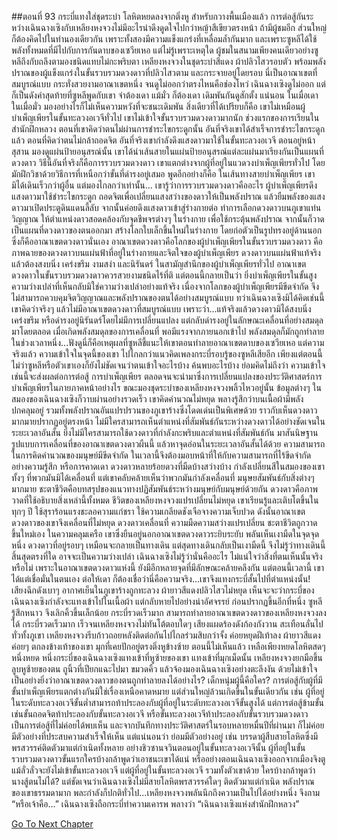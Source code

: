 ##ตอนที่ 93 กระบี่แทงใส่ชุดระบำ โลหิตหยดลงจากติ่งหู
สำหรับกวางพื้นเมืองแล้ว การต่อสู้กันระหว่างเฉินฉางเซิงกับเหลียงหงจวงไม่มีอะไรน่าดึงดูดใจไปกว่าหญ้าสีเขียวตรงหน้า ถ้ามีผู้ชมอีก ส่วนใหญ่ก็ต้องคิดไปในทำนองเดียวกัน เพราะทั้งสองมีความแข็งแกร่งที่เหลื่อมล้ำกันมาก
และเพราะซูหลีได้ใช้พลังทั้งหมดที่มีไปกับการกันดาบของเซวียเหอ แต่ไม่รู้เพราะเหตุใด ผู้ชมในสนามเพียงคนเดียวอย่างซูหลีถึงกับถลึงตามองชนิดแทบไม่กะพริบตา
เหลียงหงจวงในชุดระบำสีแดง ผ้าปลิวไสวรอบตัว พร้อมพลังปราณของผู้แข็งแกร่งในขั้นรวบรวมดวงดาวที่ปลิวไสวตาม และกระจายอยู่โดยรอบ
นี่เป็นอาณาเขตที่สมบูรณ์แบบ กระทั่งสวยงามอาณาเขตหนึ่ง จนดูไม่ออกว่าตรงไหนคือช่องโหว่
เฉินฉางเซิงดูไม่ออก แต่ก็เป็นดังคำสุดท้ายที่ซูหลีพูดกับเขา จำต้องเดา แม้มั่ว ก็ต้องเดา เดิมพันกันดูสักตั้ง
แน่นอน ในเมื่อเดา ในเมื่อมั่ว มองอย่างไรก็ไม่เห็นความหวังที่จะชนะเดิมพัน สิ่งเดียวที่ได้เปรียบก็คือ เขาไม่เหมือนผู้บำเพ็ญเพียรในขั้นทะลวงอเวจีทั่วไป เขาไม่เข้าใจขั้นรวบรวมดวงดาวมากนัก
ช่วงแรกของการเรียนในสำนักฝึกหลวง ตอนที่เขาคิดว่าตนไม่ผ่านการชำระไขกระดูกนั้น อันที่จริงเขาได้สำเร็จการชำระไขกระดูกแล้ว ตอนที่คิดว่าตนไม่กล้าถอดจิต อันที่จริงเขากำลังดึงแสงดาวมาใช้ในขั้นทะลวงอเวจี ตอนอยู่หน้าสุสาน มองดูแผ่นป้ายอนุสรณ์นั้น เขาได้นำเส้นสายในแผ่นป้ายอนุสรณ์แต่ละแผ่นมาเรียงกันเป็นแผนที่ดวงดาว วิธีนี้อันที่จริงก็คือการรวบรวมดวงดาว เขาแตกต่างจากผู้ที่อยู่ในแวดวงบำเพ็ญเพียรทั่วไป โดยมักฝึกวิชาด้วยวิธีการที่เหนือกว่าขั้นที่ดำรงอยู่เสมอ พูดอีกอย่างก็คือ ในเส้นทางสายบำเพ็ญเพียร เขามิได้เดินเร็วกว่าผู้อื่น แต่มองไกลกว่าเท่านั้น... เขารู้ว่าการรวบรวมดวงดาวคืออะไร
ผู้บำเพ็ญเพียรดึงแสงดาวมาใช้ชำระไขกระดูก ถอดจิตเพื่อเปลี่ยนแสงสว่างของดาวให้เป็นพลังปราณ แล้วยืมพลังของแสงดาวมาเปิดประตูดินแดนลี้ลับ จากนั้นค่อยดึงแสงดาวเข้าสู่ร่างกายต่อ ทำการเลือกดวงดาวบนภูเขาแท่นวิญญาณ ให้ตำแหน่งดาวสอดคล้องกับจุดชีพจรต่างๆ ในร่างกาย เพื่อใช้กระตุ้นพลังปราณ จากนั้นก็วาดเป็นแผนที่ดวงดาวของตนออกมา สร้างโลกใบเล็กขึ้นใหม่ในร่างกาย โดยก่อตัวเป็นรูปทรงอยู่ด้านนอก ซึ่งก็คืออาณาเขตดวงดาวนั่นเอง
อาณาเขตดวงดาวคือโลกของผู้บำเพ็ญเพียรในขั้นรวบรวมดวงดาว คือภาพฉายของดวงดาวบนแผ่นฟ้าที่อยู่ในร่างกายและจิตใจของผู้บำเพ็ญเพียร
ดวงดาวบนแผ่นฟ้าแท้จริงแล้วต้องสงบนิ่ง เคร่งขรึม งามสง่า และนิรันดร์ ในสามัญสำนึกของผู้บำเพ็ญเพียรทั่วไป อาณาเขตดวงดาวในขั้นรวบรวมดวงดาวควรสวยงามชนิดไร้ที่ติ แต่ตอนนี้กลายเป็นว่า ยิ่งบำเพ็ญเพียรในขั้นสูง ความว่างเปล่าที่เห็นกลับมิใช่ความว่างเปล่าอย่างแท้จริง เนื่องจากโลกของผู้บำเพ็ญเพียรมีขีดจำกัด จึงไม่สามารถควบคุมจิตวิญญาณและพลังปราณของตนได้อย่างสมบูรณ์แบบ
ทว่าเฉินฉางเซิงมิได้คิดเช่นนี้ เขาคิดว่าจริงๆ แล้วไม่มีอาณาเขตดวงดาวที่สมบูรณ์แบบ เพราะว่า...แท้จริงแล้วดวงดาวมิได้สงบนิ่งเคร่งขรึม หรือดำรงอยู่นิรันดร์โดยไม่มีการเปลี่ยนแปลง แต่กลับดำรงอยู่ในลักษณะเคลื่อนที่อย่างสมดุลมาโดยตลอด เมื่อเกิดพลังสมดุลของการเคลื่อนที่ พอมีแรงจากภายนอกเข้าไป พลังสมดุลก็มักถูกทำลายในช่วงเวลาหนึ่ง...ฟังดูนี่ก็คือเหตุผลที่ซูหลีชี้แนะให้เขาตอนทำลายอาณาเขตดาบของเซวียเหอ แต่ความจริงแล้ว ความเข้าใจในจุดนี้ของเขา ไปไกลกว่าแนวคิดเพลงกระบี่รอบรู้ของซูหลีเสียอีก เพียงแต่ตอนนี้ ไม่ว่าซูหลีหรือตัวเขาเองก็ยังไม่ชัดเจนว่าตนเข้าใจอะไรบ้าง ค้นพบอะไรบ้าง ย่อมคิดไม่ถึงว่า ความเข้าใจเช่นนี้จะส่งผลต่อการต่อสู้ การบำเพ็ญเพียร ตลอดจนจะนำมาซึ่งการเปลี่ยนแปลงของประวัติศาสตร์การบำเพ็ญเพียรในภายภาคหน้าอย่างไร
ขณะมองชุดระบำของเหลียงหงจวงพลิ้วไหวอยู่นั้น ข้อมูลต่างๆ ในสมองของเฉินฉางเซิงก็วาบผ่านอย่างรวดเร็ว เขาคิดคำนวณไม่หยุด พลางรู้สึกว่าบนเนื้อผ้ามีพลังปกคลุมอยู่ รวมทั้งพลังปราณอันแปรปรวนของภูเขาร้างซึ่งโดดเด่นเป็นพิเศษด้วย ราวกับเห็นดวงดาวมากมายปรากฏอยู่ตรงหน้า
ไม่มีใครสามารถเห็นตำแหน่งที่สัมพันธ์กันระหว่างดวงดาวได้อย่างชัดเจนในระยะเวลาอันสั้น ยิ่งไม่มีใครสามารถใช้ดวงดาวที่กำลังกะพริบและตำแหน่งที่สัมพันธ์กัน มาสันนิษฐานรูปแบบการเคลื่อนที่ของอาณาเขตดวงดาวผืนนี้ แล้วหาจุดอ่อนในระยะเวลาอันสั้นได้ด้วย ความสามารถในการคิดคำนวณของมนุษย์มีขีดจำกัด ในเวลานี้จึงต้องมอบหน้าที่ให้กับความสามารถที่ไร้ขีดจำกัดอย่างความรู้สึก หรือการคาดเดา
ดวงดาวหลายร้อยดวงที่มืดบ้างสว่างบ้าง กำลังเปลี่ยนสีในสมองของเขา ทั้งๆ ที่พวกมันมิได้เคลื่อนที่ แต่เขาคลับคล้ายเห็นว่าพวกมันกำลังเคลื่อนที่
มนุษยสัมพันธ์กับสิ่งต่างๆ มากมาย ชะตาชีวิตคือบทสรุปของแนวทางปฏิสัมพันธ์ระหว่างมนุษย์กับมนุษย์ด้วยกัน ดวงดาวคือภาพวาดที่ใช้อธิบายสิ่งเหล่านี้ทั้งหมด ชีวิตของเหลียงหงจวงแปรเปลี่ยนไม่หยุด เขาเรียนรู้และเติบโตขึ้นในทุกๆ ปี ใช้สุราร้อนแรงชะลอความแก่ชรา ใช้ความเกลียดชังเจือจางความเจ็บปวด ดังนั้นอาณาเขตดวงดาวของเขาจึงเคลื่อนที่ไม่หยุด
ดวงดาวเคลื่อนที่ ความมืดความสว่างแปรเปลี่ยน ชะตาชีวิตถูกวาดขึ้นใหม่เอง
ในความคลุมเครือ เขาซึ่งยืนอยู่นอกอาณาเขตดวงดาวระยิบระยับ พลันเห็นเงามืดในจุดจุดหนึ่ง ดวงดาวที่อยู่รอบๆ เหมือนจะกลายเป็นทางเดิน แต่สุดทางเดินกลับเป็นเงามืดนี้ จึงไม่รู้ว่าทางเดินนี้สิ้นสุดตรงที่ใด อาจจะเป็นความว่างเปล่า
เฉินฉางเซิงไม่รู้ว่านั่นคืออะไร ไม่แน่ใจว่าสิ่งที่ตนเห็นนั้นจริงหรือไม่ เพราะในอาณาเขตดวงดาวแห่งนี้ ยังมีอีกหลายจุดที่มีลักษณะคล้ายคลึงกัน แต่ตอนนี้เวลานี้ เขาได้แต่เชื่อมั่นในตนเอง ต่อให้เดา ก็ต้องเชื่อว่านี่คือความจริง...เขาจึงแทงกระบี่สั้นไปที่ตำแหน่งนั้น!
เสียงฉึกดังเบาๆ อากาศเย็นในภูเขาร้างถูกทะลวง
ผ้ายาวสีแดงปลิวไสวไม่หยุด
เห็นจะจะว่ากระบี่ของเฉินฉางเซิงกำลังจะแทงเข้าไปในเนื้อผ้า แต่กลับหายไปอย่างน่าอัศจรรย์ ก่อนปรากฏขึ้นอีกที่หนึ่ง
ซูหลีรู้สึกหนาว จึงเลิกคิ้วขึ้นเล็กน้อย
กระบี่รวดเร็วมาก สามารถทำลายอาณาเขตดวงดาวของเหลียงหงจวงลงได้
กระบี่รวดเร็วมาก เร็วจนเหลียงหงจวงไม่ทันโต้ตอบใดๆ
เสียงแผดร้องดังก้องกังวาน สะเทือนลั่นไปทั่วทั้งภูเขา เหลียงหงจวงรีบก้าวถอยหลังติดต่อกันไปไกลร่วมสิบกว่าจั้ง ค่อยหยุดฝีเท้าลง
ผ้ายาวสีแดงค่อยๆ ตกลงข้างเท้าของเขา
มุกที่เคยปักอยู่ตรงติ่งหูข้างซ้าย ตอนนี้ไม่เห็นแล้ว เหลือเพียงหยดโลหิตสดๆ หนึ่งหยด
หนึ่งกระบี่ของเฉินฉางเซิงแทงเข้าที่หูซ้ายของเขา แทงเข้าที่มุกเม็ดนั้น
เหลียงหงจวงยกมือขึ้นลูบหูซ้ายของตน ถูนิ้วที่เปียกแฉะไปมา ขมวดคิ้ว แล้วจ้องมองเฉินฉางเซิงอย่างตะลึงงัน ด้วยไม่เข้าใจเป็นอย่างยิ่งว่าอาณาเขตดวงดาวของตนถูกทำลายลงได้อย่างไร? เด็กหนุ่มผู้นี้คือใคร?
การต่อสู้กับผู้ที่มีขั้นบำเพ็ญเพียรแตกต่างกันมิใช่เรื่องเหนือคาดหมาย แต่ส่วนใหญ่ล้วนเกิดขึ้นในขั้นเดียวกัน เช่น ผู้ที่อยู่ในระดับทะลวงอเวจีขั้นต่ำสามารถท้าประลองกับผู้ที่อยู่ในระดับทะลวงอเวจีขั้นสูงได้ แต่การต่อสู้ข้ามขั้น เช่นขั้นถอดจิตท้าประลองกับขั้นทะลวงอเวจี หรือขั้นทะลวงอเวจีท้าประลองกับขั้นรวบรวมดวงดาว เป็นการต่อสู้ที่ไม่ค่อยได้พบเห็น และจากบันทึกทางประวัติศาสตร์ในรอบหลายหมื่นปีที่ผ่านมา ก็ไม่ค่อยมีตัวอย่างที่ประสบความสำเร็จให้เห็น
แต่แน่นอนว่า ย่อมมีตัวอย่างอยู่ เช่น บรรดาผู้สืบสายโลหิตซึ่งมีพรสวรรค์ติดตัวมาแต่กำเนิดทั้งหลาย อย่างชิวซานจวินตอนอยู่ในขั้นทะลวงอเวจีนั้น ผู้ที่อยู่ในขั้นรวบรวมดวงดาวขั้นแรกใครบ้างกล้าพูดว่าเอาชนะเขาได้แน่ หรืออย่างตอนเฉินฉางเซิงออกจากเมืองจิงตู แม้ลั่วลั่วจะยังไม่เข้าขั้นทะลวงอเวจี แต่ผู้ที่อยู่ในขั้นทะลวงอเวจี รวมทั้งตัวเขาด้วย ใครบ้างกล้าพูดว่านางสู้ตนไม่ได้?
แต่ชัดเจนว่าเฉินฉางเซิงไม่มีสายโลหิตพรสวรรค์ใดๆ ติดตัวมาแต่กำเนิด พลังปราณของเขาธรรมดามาก พละกำลังก็ปกติทั่วไป...เหลียงหงจวงพลันนึกถึงความเป็นไปได้อย่างหนึ่ง จึงถาม “หรือเจ้าคือ...”
เฉินฉางเซิงถือกระบี่ทำความเคารพ พลางว่า “เฉินฉางเซิงแห่งสำนักฝึกหลวง”


[Go To Next Chapter]( ./380.md)